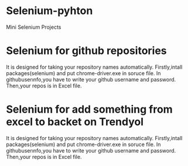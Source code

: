 # Selenium-pyhton
Mini Selenium Projects
# Selenium for github repositories

It is designed for taking your repository names automatically.
Firstly,intall packages(selenium) and put chrome-driver.exe in soruce file.
In githubuserınfo,you have to write your github username and password.
Then,your repos is in Excel file.

# Selenium for add something from excel to backet on Trendyol

It is designed for taking your repository names automatically.
Firstly,intall packages(selenium) and put chrome-driver.exe in soruce file.
In githubuserınfo,you have to write your github username and password.
Then,your repos is in Excel file.

